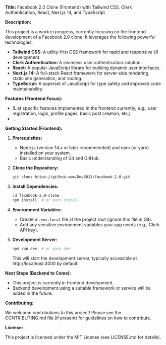 **Title:** Facebook 2.0 Clone (Frontend) with Tailwind CSS, Clerk Authentication, React, Next.js 14, and TypeScript

**Description:**

This project is a work in progress, currently focusing on the frontend development of a Facebook 2.0 clone. It leverages the following powerful technologies:

- **Tailwind CSS:** A utility-first CSS framework for rapid and responsive UI development.
- **Clerk Authentication:** A seamless user authentication solution.
- **React:** A popular JavaScript library for building dynamic user interfaces.
- **Next.js 14:** A full-stack React framework for server-side rendering, static site generation, and routing.
- **TypeScript:** A superset of JavaScript for type safety and improved code maintainability.

**Features (Frontend Focus):**

- (List specific features implemented in the frontend currently, e.g., user registration, login, profile pages, basic post creation, etc.)
- ...

**Getting Started (Frontend):**

1. **Prerequisites:**
   - Node.js (version 14.x or later recommended) and npm (or yarn) installed on your system.
   - Basic understanding of Git and GitHub.

2. **Clone the Repository:**
   ```bash
   git clone https://github.com/Dev8013/facebook-2.0.git
   ```

3. **Install Dependencies:**
   ```bash
   cd facebook-2.0-clone
   npm install  # or yarn install
   ```

4. **Environment Variables:**
   - Create a `.env.local` file at the project root (ignore this file in Git).
   - Add any sensitive environment variables your app needs (e.g., Clerk API key).

5. **Development Server:**
   ```bash
   npm run dev  # or yarn dev
   ```
   This will start the development server, typically accessible at http://localhost:3000 by default.

**Next Steps (Backend to Come):**

- This project is currently in frontend development.
- Backend development using a suitable framework or service will be added in the future.

**Contributing:**

We welcome contributions to this project! Please see the CONTRIBUTING.md file (if present) for guidelines on how to contribute.

**License:**

This project is licensed under the MIT License (see LICENSE.md for details).

